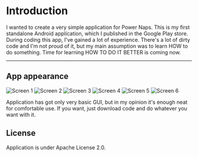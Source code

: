 Introduction
===================
I wanted to create a very simple application for Power Naps. This is my first standalone Android application, which I published in the Google Play store. During coding this app, I've gained a lot of experience. There's a lot of dirty code and I'm not proud of it, but my main assumption was to learn HOW to do something. Time for learning HOW TO DO IT BETTER is coming now. 

----------

App appearance
-------------
![Screen 1](http://i.imgur.com/9H4xCeG.png) ![Screen 2](http://i.imgur.com/glIHIbR.png) ![Screen 3](http://i.imgur.com/2gjUySn.png)  ![Screen 4](http://i.imgur.com/TSGLOAp.png) ![Screen 5](http://i.imgur.com/DALm7JG.png) ![Screen 6](http://i.imgur.com/P7NgShf.png) 

Application has got only very basic GUI, but in my opinion it's enough neat for comfortable use. If you want, just download code and do whatever you want with it. 

License
-------------
Application is under Apache License 2.0.

